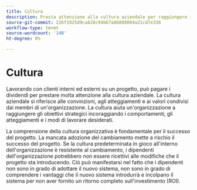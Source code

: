 ```yaml
---
title: Cultura
description: Presta attenzione alla cultura aziendale per raggiungere i tuoi obiettivi strategici.
source-git-commit: 226f1925d9ca628c94b67a86888084a21cd7e336
workflow-type: tm+mt
source-wordcount: '148'
ht-degree: 0%

---
```



# Cultura

Lavorando con clienti interni ed esterni su un progetto, può pagare i dividendi per prestare molta attenzione alla cultura aziendale. La cultura aziendale si riferisce alle convinzioni, agli atteggiamenti e ai valori condivisi dai membri di un&#39;organizzazione. La cultura aiuta un&#39;organizzazione a raggiungere gli obiettivi strategici incoraggiando i comportamenti, gli atteggiamenti e i modi di lavorare desiderati.

La comprensione della cultura organizzativa è fondamentale per il successo del progetto. La mancata adozione del cambiamento mette a rischio il successo del progetto. Se la cultura predeterminata in gioco all&#39;interno dell&#39;organizzazione è resistente al cambiamento, i dipendenti dell&#39;organizzazione potrebbero non essere ricettivi alle modifiche che il progetto sta introducendo. Ciò può manifestarsi nel fatto che i dipendenti non sono in grado di adottare il nuovo sistema, non sono in grado di comprendere i vantaggi che il nuovo sistema introdurrà e incolpano il sistema per non aver fornito un ritorno completo sull&#39;investimento (ROI).
